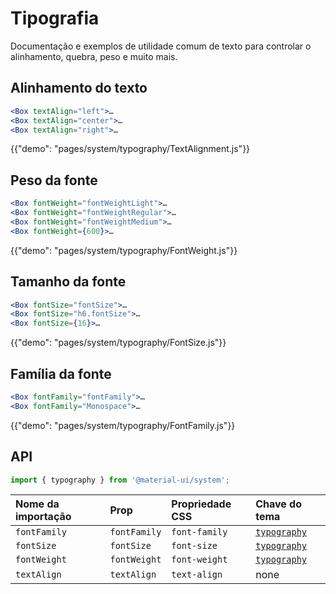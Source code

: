# Tipografia

<p class="description">Documentação e exemplos de utilidade comum de texto para controlar o alinhamento, quebra, peso e muito mais.</p>

## Alinhamento do texto

```jsx
<Box textAlign="left">…
<Box textAlign="center">…
<Box textAlign="right">…
```

{{"demo": "pages/system/typography/TextAlignment.js"}}

## Peso da fonte

```jsx
<Box fontWeight="fontWeightLight">…
<Box fontWeight="fontWeightRegular">…
<Box fontWeight="fontWeightMedium">…
<Box fontWeight={600}>…
```

{{"demo": "pages/system/typography/FontWeight.js"}}

## Tamanho da fonte

```jsx
<Box fontSize="fontSize">…
<Box fontSize="h6.fontSize">…
<Box fontSize={16}>…
```

{{"demo": "pages/system/typography/FontSize.js"}}

## Família da fonte

```jsx
<Box fontFamily="fontFamily">…
<Box fontFamily="Monospace">…
```

{{"demo": "pages/system/typography/FontFamily.js"}}

## API

```js
import { typography } from '@material-ui/system';
```

| Nome da importação | Prop         | Propriedade CSS | Chave do tema                       |
|:------------------ |:------------ |:--------------- |:----------------------------------- |
| `fontFamily`       | `fontFamily` | `font-family`   | [`typography`](/system/typography/) |
| `fontSize`         | `fontSize`   | `font-size`     | [`typography`](/system/typography/) |
| `fontWeight`       | `fontWeight` | `font-weight`   | [`typography`](/system/typography/) |
| `textAlign`        | `textAlign`  | `text-align`    | none                                |
